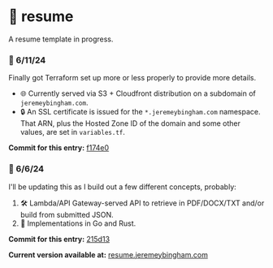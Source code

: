 # 📝 resume

A resume template in progress.

### 📅 6/11/24
Finally got Terraform set up more or less properly to provide more details.

- 🌐 Currently served via S3 + Cloudfront distribution on a subdomain of `jeremeybingham.com`.
- 🔒 An SSL certificate is issued for the `*.jeremeybingham.com` namespace. That ARN, plus the Hosted Zone ID of the domain and some other values, are set in `variables.tf`.

**Commit for this entry:** [f174e0](https://github.com/jeremeybingham/resume/commit/f174e02f38457e188c3bc40d8d2a97e3859de3e3)


### 📅 6/6/24
I'll be updating this as I build out a few different concepts, probably:

1. 🛠️ Lambda/API Gateway-served API to retrieve in PDF/DOCX/TXT and/or build from submitted JSON.
2. 🦀 Implementations in Go and Rust.

**Commit for this entry:** [215d13](https://github.com/jeremeybingham/resume/commit/215d1332a99510c9105b8c363066b09814529fd8)



**Current version available at:** [resume.jeremeybingham.com](https://resume.jeremeybingham.com)
